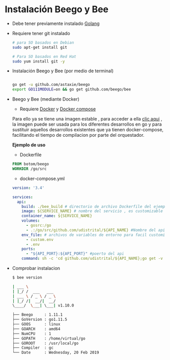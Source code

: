 # Instalación Beego y Bee

- Debe tener previamente instalado [Golang](golang.md)
- Requiere tener git instalado
  ```bash
  # para SO basados en Debian
  sudo apt-get install git

  # Para SO basados en Red Hat
  sudo yum install git -y
  ```
- Instalación Beego y Bee (por medio de terminal)
  ```bash

  go get -u github.com/astaxie/beego
  export GO111MODULE=on && go get github.com/beego/bee
  ```

- Beego y Bee (mediante Docker)
  - Requiere [Docker](https://docs.docker.com/engine/install/ubuntu/) y [Docker compose](https://docs.docker.com/compose/install/)

  Para ello ya se tiene una imagen estable , para acceder a ella [clic aqui](https://hub.docker.com/r/botom/beego) , la imagen puede ser usada para los diferentes desarrollos en go y para sustituir aquellos desarrollos existentes que ya tienen docker-compose, facilitando el tiempo de compilacion por parte del orquestador.


  **Ejemplo de uso**

  - Dockerfile
  ```Dockerfile
  FROM botom/beego 
  WORKDIR /go/src
  ```

  - docker-compose.yml
  ```yml
  version: '3.4'

  services: 
    api:
      build: ./bee_build # directorio de archivo Dockerfile del ejemplo anterior
      image: ${SERVICE_NAME} # nombre del servicio , es customizable , se recomienda el nombre del api
      container_name: ${SERVICE_NAME}
      volumes:
        - gosrc:/go
        - .:/go/src/github.com/udistrital/${API_NAME} #Nombre del api
      env_file: # archivos de variables de entorno para facil customizacion de las variables
        - custom.env
        - .env
      ports: 
        - "${API_PORT}:${API_PORT}" #poerto del api
      command: sh -c 'cd github.com/udistrital/${API_NAME};go get -v ./...; bee migrate -driver=postgres -conn="postgres://${POSTGRES_USER}:${POSTGRES_PASSWORD}@${POSTGRES_HOST}/${POSTGRES_DB}?sslmode=disable&search_path=public" || true; bee run -downdoc=true -gendoc=true' #variables de coneccion a la base de datos
  ```

- Comprobar instalacion

  ```bash
  $ bee version

  | ___ \
  | |_/ /  ___   ___
  | ___ \ / _ \ / _ \
  | |_/ /|  __/|  __/
  \____/  \___| \___| v1.10.0

  ├── Beego     : 1.11.1
  ├── GoVersion : go1.11.5
  ├── GOOS      : linux
  ├── GOARCH    : amd64
  ├── NumCPU    : 1
  ├── GOPATH    : /home/virtual/go
  ├── GOROOT    : /usr/local/go
  ├── Compiler  : gc
  └── Date      : Wednesday, 20 Feb 2019
  ```
